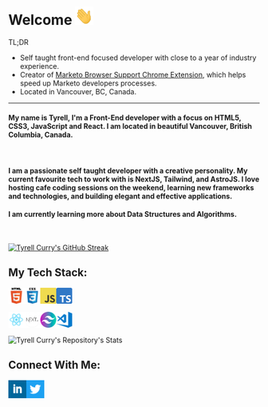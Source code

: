 # Welcome <img alt="Blue blob jumping" src='images\wave.gif' width="36" height="36">

TL;DR

- Self taught front-end focused developer with close to a year of industry experience.
- Creator of [Marketo Browser Support Chrome Extension](https://chrome.google.com/webstore/detail/marketo-browser-support/iinigaojmcejccagokaolgdfhelkemap), which helps speed up Marketo developers processes.
- Located in Vancouver, BC, Canada.

<hr>

#### My name is Tyrell, I'm a Front-End developer with a focus on HTML5, CSS3, JavaScript and React. I am located in beautiful Vancouver, British Columbia, Canada.
<br/>

#### I am a passionate self taught developer with a creative personality. My current favourite tech to work with is NextJS, Tailwind, and AstroJS. I love hosting cafe coding sessions on the weekend, learning new frameworks and technologies, and building elegant and effective applications.
#### I am currently learning more about Data Structures and Algorithms. 

<!-- <br><br>✨ [View My Portfolio](https://tyrellcurry.io) ✨
<br> -->
<br/>

[![Tyrell Curry's GitHub Streak](https://streak-stats.demolab.com?user=tyrellcurry&theme=github-dark-blue)](https://git.io/streak-stats)


## My Tech Stack:
<p float="left">
<img align="left" alt="HTML" width="32px" src=".\images\html.png" />
<img align="left" alt="CSS" width="32px" src=".\images\css.png" />
<img align="left" alt="JavaScript" width="32px" src=".\images\javascript.png" />
<img align="left" alt="TypeScript" width="32px" src=".\images\ts.png" />
</p>
<br>
<br>
<p float="left">
<img align="left" alt="React" width="32px" src=".\images\react.png" />
<img align="left" alt="NextJS" width="32px" src=".\images\next.png" />
<img align="left" alt="Tailwind" width="32px" src=".\images\tailwind.png" />
<img align="left" alt="VS Code" width="32px" src=".\images\visual-studio-code.png" />
</p>
<br>
<br>

![Tyrell Curry's Repository's Stats](https://github-readme-stats-git-masterrstaa-rickstaa.vercel.app/api/top-langs/?username=tyrellcurry&theme=github_dark)


## Connect With Me:

[<img align="left" alt="LinkedIn" src='.\images\linkedin-sq.png' width="36" height="36">](https://www.linkedin.com/in/tyrellcurry/)
[<img align="left" alt="Twitter" src='.\images\twitter-icon.png' width="36" height="36">](https://twitter.com/Tyrell_io)
